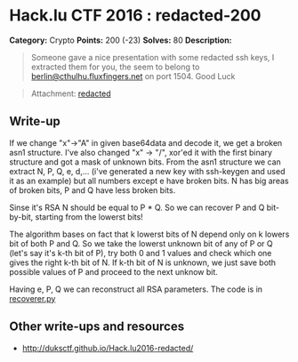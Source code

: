 # Hack.lu CTF 2016 : redacted-200

**Category:** Crypto
**Points:** 200 (-23)
**Solves:** 80
**Description:**

> Someone gave a nice presentation with some redacted ssh keys, I extracted them for you, the seem to belong to berlin@cthulhu.fluxfingers.net on port 1504.
> Good Luck

> Attachment: [redacted](redacted)

## Write-up

If we change "x"->"A" in given base64data and decode it, we get a broken asn1 structure. I've also changed "x" -> "/", xor'ed it with the first binary structure and got a mask of unknown bits. From the asn1 structure we can extract N, P, Q, e, d,... (i've generated a new key with ssh-keygen and used it as an example) but all numbers except e have broken bits. N has big areas of broken bits, P and Q have less broken bits.

Sinse it's RSA N should be equal to P * Q. So we can recover P and Q bit-by-bit, starting from the lowerst bits!

The algorithm bases on fact that k lowerst bits of N depend only on k lowers bit of both P and Q. So we take the lowerst unknown bit of any of P or Q (let's say it's k-th bit of P), try both 0 and 1 values and check which one gives the right k-th bit of N. If k-th bit of N is unknown, we just save both possible values of P and proceed to the next unknow bit.

Having e, P, Q we can reconstruct all RSA parameters. The code is in [recoverer.py](recoverer.py)


## Other write-ups and resources

* http://duksctf.github.io/Hack.lu2016-redacted/
